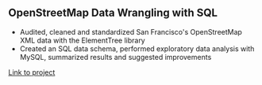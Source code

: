 OpenStreetMap Data Wrangling with SQL
---------------------------------------
-	Audited, cleaned and standardized San Francisco's OpenStreetMap XML data with the ElementTree library
-	Created an SQL data schema, performed exploratory data analysis with MySQL, summarized results and suggested improvements

[Link to project](./report.pdf)
